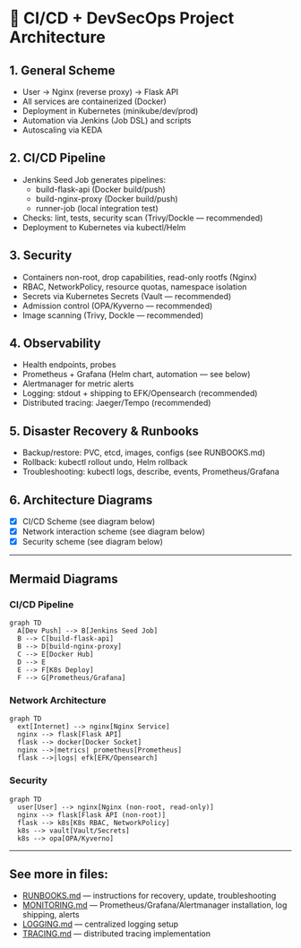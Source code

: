 # 📐 CI/CD + DevSecOps Project Architecture

## 1. General Scheme

- User → Nginx (reverse proxy) → Flask API
- All services are containerized (Docker)
- Deployment in Kubernetes (minikube/dev/prod)
- Automation via Jenkins (Job DSL) and scripts
- Autoscaling via KEDA

## 2. CI/CD Pipeline

- Jenkins Seed Job generates pipelines:
  - build-flask-api (Docker build/push)
  - build-nginx-proxy (Docker build/push)
  - runner-job (local integration test)
- Checks: lint, tests, security scan (Trivy/Dockle — recommended)
- Deployment to Kubernetes via kubectl/Helm

## 3. Security

- Containers non-root, drop capabilities, read-only rootfs (Nginx)
- RBAC, NetworkPolicy, resource quotas, namespace isolation
- Secrets via Kubernetes Secrets (Vault — recommended)
- Admission control (OPA/Kyverno — recommended)
- Image scanning (Trivy, Dockle — recommended)

## 4. Observability

- Health endpoints, probes
- Prometheus + Grafana (Helm chart, automation — see below)
- Alertmanager for metric alerts
- Logging: stdout + shipping to EFK/Opensearch (recommended)
- Distributed tracing: Jaeger/Tempo (recommended)

## 5. Disaster Recovery & Runbooks

- Backup/restore: PVC, etcd, images, configs (see RUNBOOKS.md)
- Rollback: kubectl rollout undo, Helm rollback
- Troubleshooting: kubectl logs, describe, events, Prometheus/Grafana

## 6. Architecture Diagrams

- [x] CI/CD Scheme (see diagram below)
- [x] Network interaction scheme (see diagram below)
- [x] Security scheme (see diagram below)

---

## Mermaid Diagrams

### CI/CD Pipeline
```mermaid
graph TD
  A[Dev Push] --> B[Jenkins Seed Job]
  B --> C[build-flask-api]
  B --> D[build-nginx-proxy]
  C --> E[Docker Hub]
  D --> E
  E --> F[K8s Deploy]
  F --> G[Prometheus/Grafana]
```

### Network Architecture
```mermaid
graph TD
  ext[Internet] --> nginx[Nginx Service]
  nginx --> flask[Flask API]
  flask --> docker[Docker Socket]
  nginx -->|metrics| prometheus[Prometheus]
  flask -->|logs| efk[EFK/Opensearch]
```

### Security
```mermaid
graph TD
  user[User] --> nginx[Nginx (non-root, read-only)]
  nginx --> flask[Flask API (non-root)]
  flask --> k8s[K8s RBAC, NetworkPolicy]
  k8s --> vault[Vault/Secrets]
  k8s --> opa[OPA/Kyverno]
```

---

## See more in files:
- [RUNBOOKS.md](RUNBOOKS.md) — instructions for recovery, update, troubleshooting
- [MONITORING.md](MONITORING.md) — Prometheus/Grafana/Alertmanager installation, log shipping, alerts
- [LOGGING.md](LOGGING.md) — centralized logging setup
- [TRACING.md](TRACING.md) — distributed tracing implementation 